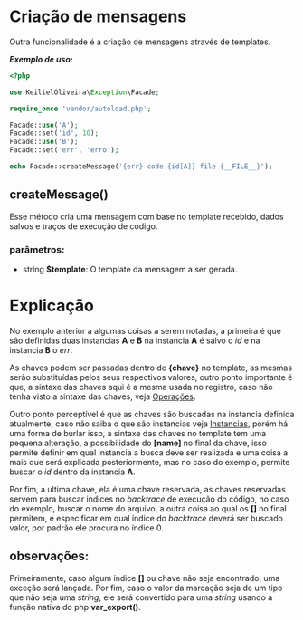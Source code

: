 # Criação de mensagens

Outra funcionalidade é a criação de mensagens através de templates.

***Exemplo de uso:***
```php
<?php

use KeilielOliveira\Exception\Facade;

require_once 'vendor/autoload.php';

Facade::use('A');
Facade::set('id', 10);
Facade::use('B');
Facade::set('err', 'erro');

echo Facade::createMessage('{err} code {id[A]} file {__FILE__}');
```

## createMessage()

Esse método cria uma mensagem com base no template recebido, dados salvos e traços de execução de código.

### parâmetros:

- string **$template**: O template da mensagem a ser gerada.

# Explicação

No exemplo anterior a algumas coisas a serem notadas, a primeira é que são definidas duas instancias **A** e **B** na instancia **A** é salvo o *id* e na instancia **B** o *err*.

As chaves podem ser passadas dentro de **{chave}** no template, as mesmas serão substituídas pelos seus respectivos valores, outro ponto importante é que, a sintaxe das chaves aqui é a mesma usada no registro, caso não tenha visto a sintaxe das chaves, veja [Operações](./operações.md#chaves).

Outro ponto perceptível é que as chaves são buscadas na instancia definida atualmente, caso não saiba o que são instancias veja [Instancias](./instancias.md), porém há uma forma de burlar isso, a sintaxe das chaves no template tem uma pequena alteração, a possibilidade do **\[name\]** no final da chave, isso permite definir em qual instancia a busca deve ser realizada e uma coisa a mais que será explicada posteriormente, mas no caso do exemplo, permite buscar o *id* dentro da instancia **A**.

Por fim, a ultima chave, ela é uma chave reservada, as chaves reservadas servem para buscar indices no *backtrace* de execução do código, no caso do exemplo, buscar o nome do arquivo, a outra coisa ao qual os **\[\]** no final permitem, é especificar em qual índice do *backtrace* deverá ser buscado valor, por padrão ele procura no índice 0.

## observações:

Primeiramente, caso algum índice **\[\]** ou chave não seja encontrado, uma exceção será lançada. Por fim, caso o valor da marcação seja de um tipo que não seja uma *string*, ele será convertido para uma *string* usando a função nativa do php **var_export()**.
